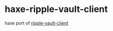 # haxe-ripple-vault-client
haxe port of [ripple-vault-client](https://github.com/ripple/ripple-vault-client)


